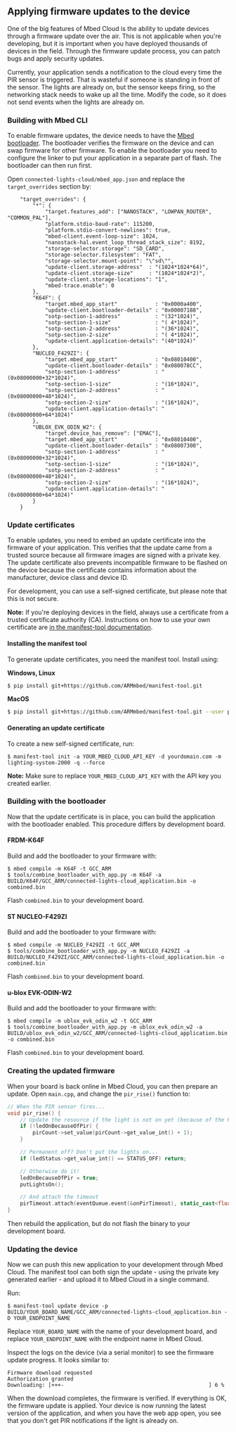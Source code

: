## Applying firmware updates to the device

One of the big features of Mbed Cloud is the ability to update devices through a firmware update over the air. This is not applicable when you're developing, but it is important when you have deployed thousands of devices in the field. Through the firmware update process, you can patch bugs and apply security updates.

Currently, your application sends a notification to the cloud every time the PIR sensor is triggered. That is wasteful if someone is standing in front of the sensor. The lights are already on, but the sensor keeps firing, so the networking stack needs to wake up all the time. Modify the code, so it does not send events when the lights are already on.

### Building with Mbed CLI

To enable firmware updates, the device needs to have the [Mbed bootloader](https://github.com/armmbed/mbed-bootloader). The bootloader verifies the firmware on the device and can swap firmware for other firmware. To enable the bootloader you need to configure the linker to put your application in a separate part of flash. The bootloader can then run first.

Open `connected-lights-cloud/mbed_app.json` and replace the `target_overrides` section by:

```
    "target_overrides": {
        "*": {
            "target.features_add": ["NANOSTACK", "LOWPAN_ROUTER", "COMMON_PAL"],
            "platform.stdio-baud-rate": 115200,
            "platform.stdio-convert-newlines": true,
            "mbed-client.event-loop-size": 1024,
            "nanostack-hal.event_loop_thread_stack_size": 8192,
            "storage-selector.storage": "SD_CARD",
            "storage-selector.filesystem": "FAT",
            "storage-selector.mount-point": "\"sd\"",
            "update-client.storage-address"  : "(1024*1024*64)",
            "update-client.storage-size"     : "(1024*1024*2)",
            "update-client.storage-locations": "1",
            "mbed-trace.enable": 0
        },
        "K64F": {
            "target.mbed_app_start"            : "0x0000a400",
            "update-client.bootloader-details" : "0x00007188",
            "sotp-section-1-address"           : "(32*1024)",
            "sotp-section-1-size"              : "( 4*1024)",
            "sotp-section-2-address"           : "(36*1024)",
            "sotp-section-2-size"              : "( 4*1024)",
            "update-client.application-details": "(40*1024)"
        },
        "NUCLEO_F429ZI": {
            "target.mbed_app_start"            : "0x08010400",
            "update-client.bootloader-details" : "0x080078CC",
            "sotp-section-1-address"           : "(0x08000000+32*1024)",
            "sotp-section-1-size"              : "(16*1024)",
            "sotp-section-2-address"           : "(0x08000000+48*1024)",
            "sotp-section-2-size"              : "(16*1024)",
            "update-client.application-details": "(0x08000000+64*1024)"
        },
        "UBLOX_EVK_ODIN_W2": {
            "target.device_has_remove": ["EMAC"],
            "target.mbed_app_start"            : "0x08010400",
            "update-client.bootloader-details" : "0x08007300",
            "sotp-section-1-address"           : "(0x08000000+32*1024)",
            "sotp-section-1-size"              : "(16*1024)",
            "sotp-section-2-address"           : "(0x08000000+48*1024)",
            "sotp-section-2-size"              : "(16*1024)",
            "update-client.application-details": "(0x08000000+64*1024)"
        }
    }
```

### Update certificates

To enable updates, you need to embed an update certificate into the firmware of your application. This verifies that the update came from a trusted source because all firmware images are signed with a private key. The update certificate also prevents incompatible firmware to be flashed on the device because the certificate contains information about the manufacturer, device class and device ID.

For development, you can use a self-signed certificate, but please note that this is not secure.

<span class="notes">**Note:** If you're deploying devices in the field, always use a certificate from a trusted certificate authority (CA). Instructions on how to use your own certificate are [in the manifest-tool documentation](/docs/current/updating-firmware/preparing-manifests.html).</span>

#### Installing the manifest tool

To generate update certificates, you need the manifest tool. Install using:

**Windows, Linux**

```bash
$ pip install git+https://github.com/ARMmbed/manifest-tool.git
```

**MacOS**

```bash
$ pip install git+https://github.com/ARMmbed/manifest-tool.git --user python
```

#### Generating an update certificate

To create a new self-signed certificate, run:

```
$ manifest-tool init -a YOUR_MBED_CLOUD_API_KEY -d yourdomain.com -m lighting-system-2000 -q --force
```

**Note:** Make sure to replace `YOUR_MBED_CLOUD_API_KEY` with the API key you created earlier.

### Building with the bootloader

Now that the update certificate is in place, you can build the application with the bootloader enabled. This procedure differs by development board.

#### FRDM-K64F

Build and add the bootloader to your firmware with:

```
$ mbed compile -m K64F -t GCC_ARM
$ tools/combine_bootloader_with_app.py -m K64F -a BUILD/K64F/GCC_ARM/connected-lights-cloud_application.bin -o combined.bin
```

Flash `combined.bin` to your development board.

#### ST NUCLEO-F429ZI

Build and add the bootloader to your firmware with:

```
$ mbed compile -m NUCLEO_F429ZI -t GCC_ARM
$ tools/combine_bootloader_with_app.py -m NUCLEO_F429ZI -a BUILD/NUCLEO_F429ZI/GCC_ARM/connected-lights-cloud_application.bin -o combined.bin
```

Flash `combined.bin` to your development board.

#### u-blox EVK-ODIN-W2

Build and add the bootloader to your firmware with:

```
$ mbed compile -m ublox_evk_odin_w2 -t GCC_ARM
$ tools/combine_bootloader_with_app.py -m ublox_evk_odin_w2 -a BUILD/ublox_evk_odin_w2/GCC_ARM/connected-lights-cloud_application.bin -o combined.bin
```

Flash `combined.bin` to your development board.

### Creating the updated firmware

When your board is back online in Mbed Cloud, you can then prepare an update. Open `main.cpp`, and change the `pir_rise()` function to:

```cpp
// When the PIR sensor fires...
void pir_rise() {
    // Update the resource if the light is not on yet (because of the PIR sensor)
    if (!ledOnBecauseOfPir) {
        pirCount->set_value(pirCount->get_value_int() + 1);
    }

    // Permanent off? Don't put the lights on...
    if (ledStatus->get_value_int() == STATUS_OFF) return;

    // Otherwise do it!
    ledOnBecauseOfPir = true;
    putLightsOn();

    // And attach the timeout
    pirTimeout.attach(eventQueue.event(&onPirTimeout), static_cast<float>(ledTimeout->get_value_int()));
}
```

Then rebuild the application, but do not flash the binary to your development board.

### Updating the device

Now we can push this new application to your development through Mbed Cloud. The manifest tool can both sign the update - using the private key generated earlier - and upload it to Mbed Cloud in a single command.

Run:

```
$ manifest-tool update device -p BUILD/YOUR_BOARD_NAME/GCC_ARM/connected-lights-cloud_application.bin -D YOUR_ENDPOINT_NAME
```

Replace `YOUR_BOARD_NAME` with the name of your development board, and replace `YOUR_ENDPOINT_NAME` with the endpoint name in Mbed Cloud.

Inspect the logs on the device (via a serial monitor) to see the firmware update progress. It looks similar to:

```
Firmware download requested
Authorization granted
Downloading: [+++-                                              ] 6 %
```

When the download completes, the firmware is verified. If everything is OK, the firmware update is applied. Your device is now running the latest version of the application, and when you have the web app open, you see that you don't get PIR notifications if the light is already on.
